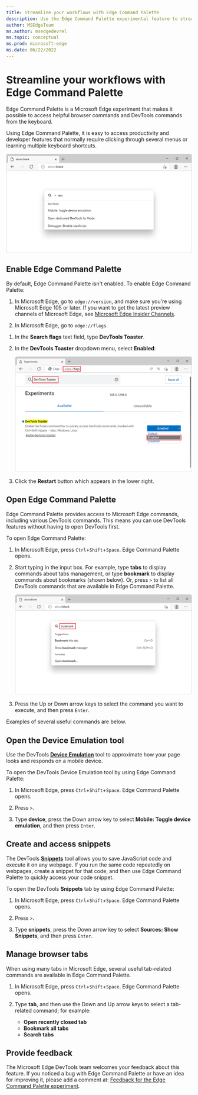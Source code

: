 ```yaml
---
title: Streamline your workflows with Edge Command Palette
description: Use the Edge Command Palette experimental feature to streamline your browser and DevTools workflows.  Quickly access browser commands and DevTools commands from the keyboard, from any webpage.
author: MSEdgeTeam
ms.author: msedgedevrel
ms.topic: conceptual
ms.prod: microsoft-edge
ms.date: 06/22/2022
---
```

# Streamline your workflows with Edge Command Palette

Edge Command Palette is a Microsoft Edge experiment that makes it possible to access helpful browser commands and DevTools commands from the keyboard.

Using Edge Command Palette, it is easy to access productivity and developer features that normally require clicking through several menus or learning multiple keyboard shortcuts.

![A Microsoft Edge window showing the Command Palette input box in the center](./media/command-palette.png)


<!-- ====================================================================== -->
## Enable Edge Command Palette

By default, Edge Command Palette isn't enabled. To enable Edge Command Palette:

1. In Microsoft Edge, go to `edge://version`, and make sure you're using Microsoft Edge 105 or later.  If you want to get the latest preview channels of Microsoft Edge, see [Microsoft Edge Insider Channels](https://www.microsoftedgeinsider.com/en-us/download/).

1. In Microsoft Edge, go to `edge://flags`.

<!-- DevTools Toaster is in the process of being changed in Edge to match the feature's name -->
1. In the **Search flags** text field, type **DevTools Toaster**.

1. In the **DevTools Toaster** dropdown menu, select **Enabled**:

   ![Enabling the Edge Command Palette flag in the edge://flags page](./media/command-palette-flag.png)

1. Click the **Restart** button which appears in the lower right.


<!-- ====================================================================== -->
## Open Edge Command Palette

Edge Command Palette provides access to Microsoft Edge commands, including various DevTools commands. This means you can use DevTools features without having to open DevTools first.

To open Edge Command Palette:

1. In Microsoft Edge, press `Ctrl`+`Shift`+`Space`.  Edge Command Palette opens.

1. Start typing in the input box. For example, type **tabs** to display commands about tabs management, or type **bookmark** to display commands about bookmarks (shown below).  Or, press `>` to list all DevTools commands that are available in Edge Command Palette.

   ![Edge Command Palette with the word "bookmark" typed in, and a list of related commands](./media/command-palette-bookmark.png)

1. Press the Up or Down arrow keys to select the command you want to execute, and then press `Enter`.

Examples of several useful commands are below.


<!-- ====================================================================== -->
## Open the Device Emulation tool

Use the DevTools [**Device Emulation**](../device-mode/index.md) tool to approximate how your page looks and responds on a mobile device.

To open the DevTools Device Emulation tool by using Edge Command Palette:

1. In Microsoft Edge, press `Ctrl`+`Shift`+`Space`.  Edge Command Palette opens.

1. Press `>`.

1. Type **device**, press the Down arrow key to select **Mobile: Toggle device emulation**, and then press `Enter`.


<!-- ====================================================================== -->
## Create and access snippets

The DevTools [**Snippets**](../javascript/snippets.md) tool allows you to save JavaScript code and execute it on any webpage. If you run the same code repeatedly on webpages, create a snippet for that code, and then use Edge Command Palette to quickly access your code snippet.

To open the DevTools **Snippets** tab by using Edge Command Palette:

1. In Microsoft Edge, press `Ctrl`+`Shift`+`Space`.  Edge Command Palette opens.

1. Press `>`.

1. Type **snippets**, press the Down arrow key to select **Sources: Show Snippets**, and then press `Enter`.
  

<!-- ====================================================================== -->
## Manage browser tabs

When using many tabs in Microsoft Edge, several useful tab-related commands are available in Edge Command Palette.

1. In Microsoft Edge, press `Ctrl`+`Shift`+`Space`.  Edge Command Palette opens.

1. Type **tab**, and then use the Down and Up arrow keys to select a tab-related command; for example:
   *  **Open recently closed tab**
   *  **Bookmark all tabs**
   *  **Search tabs**


<!-- ====================================================================== -->
## Provide feedback

<!-- TODO: change the issue number when we have it. -->
The Microsoft Edge DevTools team welcomes your feedback about this feature.  If you noticed a bug with Edge Command Palette or have an idea for improving it, please add a comment at: [Feedback for the Edge Command Palette experiment](https://github.com/MicrosoftEdge/DevTools/issues/73).
